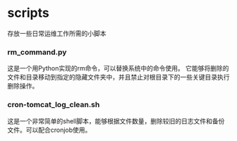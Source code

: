 # scripts
存放一些日常运维工作所需的小脚本

### rm_command.py
这是一个用Python实现的rm命令，可以替换系统中的命令使用。
它能够将删除的文件和目录移动到指定的隐藏文件夹中，并且禁止对根目录下的一些关键目录执行删除操作。

### cron-tomcat_log_clean.sh
这是一个非常简单的shell脚本，能够根据文件数量，删除较旧的日志文件和备份文件。可以配合cronjob使用。
